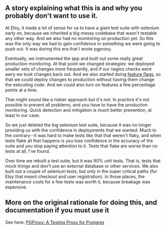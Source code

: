 ## A story explaining what this is and why you probably don't want to use it.

At Etsy, it made a lot of sense for us to have a giant test suite with selenium early on, because we inherited a big messy codebase that wasn't testable any other way. And we also had no monitoring on production yet. So this was the only way we had to gain confidence in something we were going to push out. It was during this era that I wrote pgproxy.

Eventually, we instrumented the app and built out some really great production monitoring. At that point we changed strategies: we deployed smaller sets of changes more frequently, and if our nagios checks went awry we took changes back out. And we also started doing [feature flags](https://github.com/etsy/feature), so that we could deploy changes to production without having them change the executing code. And we could also turn on features a few percentage points at a time.

That might sound like a riskier approach but it's not. In practice it's not possible to prevent all problems, and you have to have the production monitoring. Quick detection and mitigation is much better prevention, at least in our case. 

So we just deleted the big selenium test suite, because it was no longer providing us with the confidence in deployments that we wanted. Much to the contrary--it was hard to make tests like that that weren't flaky, and when tests flake all that happens is you lose confidence in the accuracy of the suite and you stop paying attention to it. Tests that flake are worse than no tests at all, I've found.

Over time we rebuilt a test suite, but it was 90% unit tests. That is, tests that mock things and don't use an external database or other services. We also built out a couple of selenium tests, but only in the super critical paths (for Etsy that meant checkout and user registration). In those places, the maintenance costs for a few tests was worth it, because breakage was expensive.


## More on the original rationale for doing this, and documentation if you must use it
See here: [PGProxy: A Testing Proxy for Postgres](http://mcfunley.com/469/pgproxy-a-testing-proxy-for-postgres)


